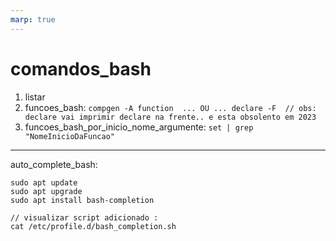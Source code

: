 ```yaml
---
marp: true
---
```


# comandos_bash

1. listar
1. funcoes_bash:
   `compgen -A function  ... OU ... declare -F  // obs: declare vai imprimir declare na frente.. e esta obsolento em 2023`
1. funcoes_bash_por_inicio_nome_argumente: `set | grep "NomeInicioDaFuncao"`

---
auto_complete_bash: 
```
sudo apt update
sudo apt upgrade
sudo apt install bash-completion

// visualizar script adicionado :
cat /etc/profile.d/bash_completion.sh
```
